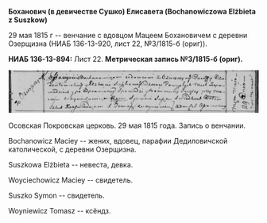 **Боханович (в девичестве Сушко) Елисавета (Bochanowiczowa Elżbieta z
Suszkow)**

29 мая 1815 г -- венчание с вдовцом Мацеем Бохановичем с деревни
Озерщизна (НИАБ 136-13-920, лист 22, №3/1815-б (ориг)).

**НИАБ 136-13-894:** Лист 22. **Метрическая запись №3/1815-б (ориг).**

![](./media/6b3d02442928c502aa888a277f10a7c79be891c1.png)

Осовская Покровская церковь. 29 мая 1815 года. Запись о венчании.

Bochanowicz Maciey -- жених, вдовец, парафии Дедиловичской католической,
с деревни Озерщизна.

Suszkowa Elżbieta -- невеста, девка.

Woyciechowicz Maciey -- свидетель.

Suszko Symon -- свидетель.

Woyniewicz Tomasz -- ксёндз.
